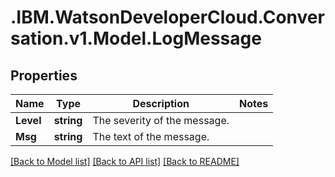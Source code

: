# .IBM.WatsonDeveloperCloud.Conversation.v1.Model.LogMessage
## Properties

Name | Type | Description | Notes
------------ | ------------- | ------------- | -------------
**Level** | **string** | The severity of the message. | 
**Msg** | **string** | The text of the message. | 

[[Back to Model list]](../README.md#documentation-for-models) [[Back to API list]](../README.md#documentation-for-api-endpoints) [[Back to README]](../README.md)

